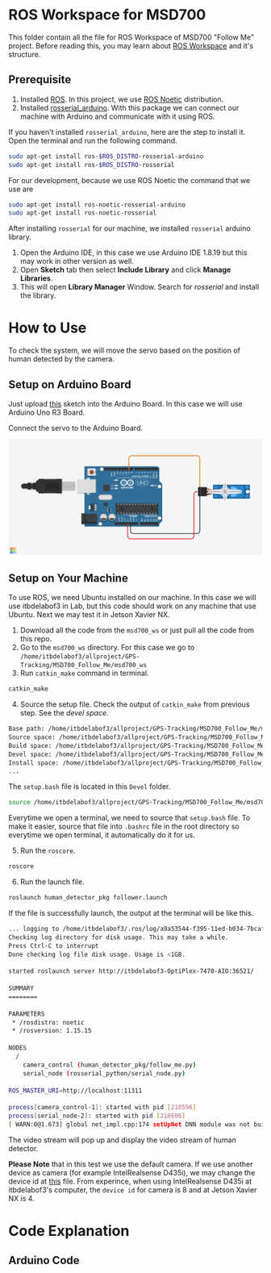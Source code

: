 # ROS Workspace for MSD700  
  
This folder contain all the file for ROS Workspace of MSD700 "Follow Me" project. Before reading this, you may learn about [ROS Workspace](http://wiki.ros.org/ROS/Tutorials) and it's structure.
  
## Prerequisite
  
1. Installed [ROS](http://wiki.ros.org/ROS/Installation). In this project, we use [ROS Noetic](http://wiki.ros.org/noetic/Installation) distribution.
2. Installed [rosserial_arduino](http://wiki.ros.org/rosserial_arduino). With this package we can connect our machine with Arduino and communicate with it using ROS.  

If you haven't installed `rosserial_arduino`, here are the step to install it.  
Open the terminal and run the following command.
```bash
sudo apt-get install ros-$ROS_DISTRO-rosserial-arduino
sudo apt-get install ros-$ROS_DISTRO-rosserial
```
For our development, because we use ROS Noetic the command that we use are 
```bash
sudo apt-get install ros-noetic-rosserial-arduino
sudo apt-get install ros-noetic-rosserial
```
  
After installing `rosserial` for our machine, we installed `rosserial` arduino library. 
1. Open the Arduino IDE, in this case we use Arduino IDE 1.8.19 but this may work in other version as well.
2. Open **Sketch** tab then select **Include Library** and click **Manage Libraries**.
3. This will open **Library Manager** Window. Search for *rosserial* and install the library.

# How to Use  

To check the system, we will move the servo based on the position of human detected by the camera.

## Setup on Arduino Board  

Just upload [this](/MSD700_Follow_Me/Arduino/control_servo_with_ros/control_servo_with_ros.ino) sketch into the Arduino Board. In this case we will use Arduino Uno R3 Board.  

Connect the servo to the Arduino Board.  

![Arduino Board](/MSD700_Follow_Me/img/servo_wiring.png?raw=true "Arduino Wiring")

## Setup on Your Machine
  
To use ROS, we need Ubuntu installed on our machine. In this case we will use itbdelabof3 in Lab, but this code should work on any machine that use Ubuntu. Next we may test it in Jetson Xavier NX.  
  
1. Download all the code from the `msd700_ws` or just pull all the code from this repo.
2. Go to the `msd700_ws` directory. For this case we go to `/home/itbdelabof3/allproject/GPS-Tracking/MSD700_Follow_Me/msd700_ws`
3. Run `catkin_make` command in terminal.

```bash
catkin_make
```

4. Source the setup file. Check the output of `catkin_make` from previous step. See the *devel space*.

```bash
Base path: /home/itbdelabof3/allproject/GPS-Tracking/MSD700_Follow_Me/msd700_ws
Source space: /home/itbdelabof3/allproject/GPS-Tracking/MSD700_Follow_Me/msd700_ws/src
Build space: /home/itbdelabof3/allproject/GPS-Tracking/MSD700_Follow_Me/msd700_ws/build
Devel space: /home/itbdelabof3/allproject/GPS-Tracking/MSD700_Follow_Me/msd700_ws/devel
Install space: /home/itbdelabof3/allproject/GPS-Tracking/MSD700_Follow_Me/msd700_ws/install
...
```

The `setup.bash` file is located in this `Devel` folder.

```bash
source /home/itbdelabof3/allproject/GPS-Tracking/MSD700_Follow_Me/msd700_ws/devel/setup.bash
```

Everytime we open a terminal, we need to source that `setup.bash` file. To make it easier, source that file into `.bashrc` file in the root directory so everytime we open terminal, it automatically do it for us.

5. Run the `roscore`.

```bash
roscore
```

6. Run the launch file.

```bash
roslaunch human_detector_pkg follower.launch
```

If the file is successfully launch, the output at the terminal will be like this.

```bash
... logging to /home/itbdelabof3/.ros/log/a9a53544-f395-11ed-b034-7bcaf4a26fc2/roslaunch-itbdelabof3-OptiPlex-7470-AIO-210559.log
Checking log directory for disk usage. This may take a while.
Press Ctrl-C to interrupt
Done checking log file disk usage. Usage is <1GB.

started roslaunch server http://itbdelabof3-OptiPlex-7470-AIO:36521/

SUMMARY
========

PARAMETERS
 * /rosdistro: noetic
 * /rosversion: 1.15.15

NODES
  /
    camera_control (human_detector_pkg/follow_me.py)
    serial_node (rosserial_python/serial_node.py)

ROS_MASTER_URI=http://localhost:11311

process[camera_control-1]: started with pid [210596]
process[serial_node-2]: started with pid [210606]
[ WARN:0@1.673] global net_impl.cpp:174 setUpNet DNN module was not built with CUDA backend; switching to CPU
```

The video stream will pop up and display the video stream of human detector.

**Please Note** that in this test we use the default camera. If we use another device as camera (for example IntelRealsense D435i), we may change the device id at [this](/MSD700_Follow_Me/msd700_ws/src/human_detector_pkg/src/follow_me.py) file. From experince, when using IntelRealsense D435i at itbdelabof3's computer, the `device id` for camera is 8 and at Jetson Xavier NX is 4.

# Code Explanation

## Arduino Code
